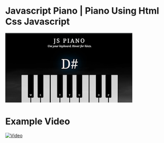 # Javascript Piano | Piano Using Html Css Javascript 

<a href="https://jspiano.rojansapkota.com.np/">
         <img alt="Image" src="property/Snapshot.png">
      </a>

# Example Video

<a href="https://jspiano.rojansapkota.com.np/">
         <img alt="Video" src="property/video.mp4">
      </a>

